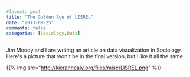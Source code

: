 ```yaml
---
#layout: post
title: "The Golden Age of LISREL"
date: "2013-09-25"
comments: false
categories: [Sociology,Data]
---
```


Jim Moody and I are writing an article on data visualization in Sociology. Here's a picture that won't be in the final version, but I like it all the same.

{{% img src="http://kieranhealy.org/files/misc/LISREL.png" %}}
